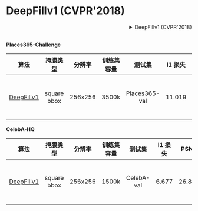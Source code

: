 # DeepFillv1 (CVPR'2018)

<!-- [ALGORITHM] -->

<details>
<summary align="right">DeepFillv1 (CVPR'2018)</summary>

```bibtex
@inproceedings{yu2018generative,
  title={Generative image inpainting with contextual attention},
  author={Yu, Jiahui and Lin, Zhe and Yang, Jimei and Shen, Xiaohui and Lu, Xin and Huang, Thomas S},
  booktitle={Proceedings of the IEEE conference on computer vision and pattern recognition},
  pages={5505--5514},
  year={2018}
}
```

</details>

<br/>

**Places365-Challenge**

|                                算法                                |  掩膜类型   | 分辨率  | 训练集容量 |    测试集     | l1 损失 |  PSNR  | SSIM  | GPU 信息 |                                                                                                                             下载                                                                                                                              |
| :----------------------------------------------------------------: | :---------: | :-----: | :--------: | :-----------: | :-----: | :----: | :---: | :------: | :-----------------------------------------------------------------------------------------------------------------------------------------------------------------------------------------------------------------------------------------------------------: |
| [DeepFillv1](/configs/deepfillv1/deepfillv1_256x256_8x2_places.py) | square bbox | 256x256 |   3500k    | Places365-val | 11.019  | 23.429 | 0.862 |    8     | [模型](https://download.openmmlab.com/mmediting/inpainting/deepfillv1/deepfillv1_256x256_8x2_places_20200619-c00a0e21.pth) \| [日志](https://download.openmmlab.com/mmediting/inpainting/deepfillv1/deepfillv1_256x256_8x2_places_20200619-c00a0e21.log.json) |

**CelebA-HQ**

|                                算法                                |  掩膜类型   | 分辨率  | 训练集容量 |   测试集   | l1 损失 |  PSNR  | SSIM  | GPU 信息 |                                                                                                                             下载                                                                                                                              |
| :----------------------------------------------------------------: | :---------: | :-----: | :--------: | :--------: | :-----: | :----: | :---: | :------: | :-----------------------------------------------------------------------------------------------------------------------------------------------------------------------------------------------------------------------------------------------------------: |
| [DeepFillv1](/configs/deepfillv1/deepfillv1_256x256_4x4_celeba.py) | square bbox | 256x256 |   1500k    | CelebA-val |  6.677  | 26.878 | 0.911 |    4     | [模型](https://download.openmmlab.com/mmediting/inpainting/deepfillv1/deepfillv1_256x256_4x4_celeba_20200619-dd51a855.pth) \| [日志](https://download.openmmlab.com/mmediting/inpainting/deepfillv1/deepfillv1_256x256_4x4_celeba_20200619-dd51a855.log.json) |

